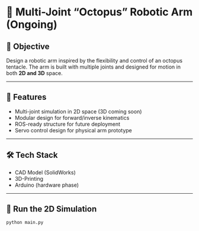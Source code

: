 # 🐙 Multi-Joint “Octopus” Robotic Arm (Ongoing)

## 🎯 Objective
Design a robotic arm inspired by the flexibility and control of an octopus tentacle. The arm is built with multiple joints and designed for motion in both **2D and 3D** space.

---

## 🚀 Features
- Multi-joint simulation in 2D space (3D coming soon)
- Modular design for forward/inverse kinematics
- ROS-ready structure for future deployment
- Servo control design for physical arm prototype

---

## 🛠️ Tech Stack
- CAD Model (SolidWorks)
- 3D-Printing
- Arduino (hardware phase)


---

## 🧪 Run the 2D Simulation

```bash
python main.py
